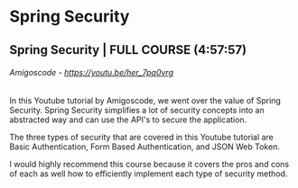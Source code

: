 # Spring Security 

## Spring Security | FULL COURSE (4:57:57)
###### Amigoscode - https://youtu.be/her_7pa0vrg

In this Youtube tutorial by Amigoscode, we went over the value of Spring Security. Spring Security simplifies a lot of security concepts into an abstracted way and can use the API's to secure the application. 

The three types of security that are covered in this Youtube tutorial are Basic Authentication, Form Based Authentication, and JSON Web Token. 

I would highly recommend this course because it covers the pros and cons of each as well how to efficiently implement each type of security method. 
